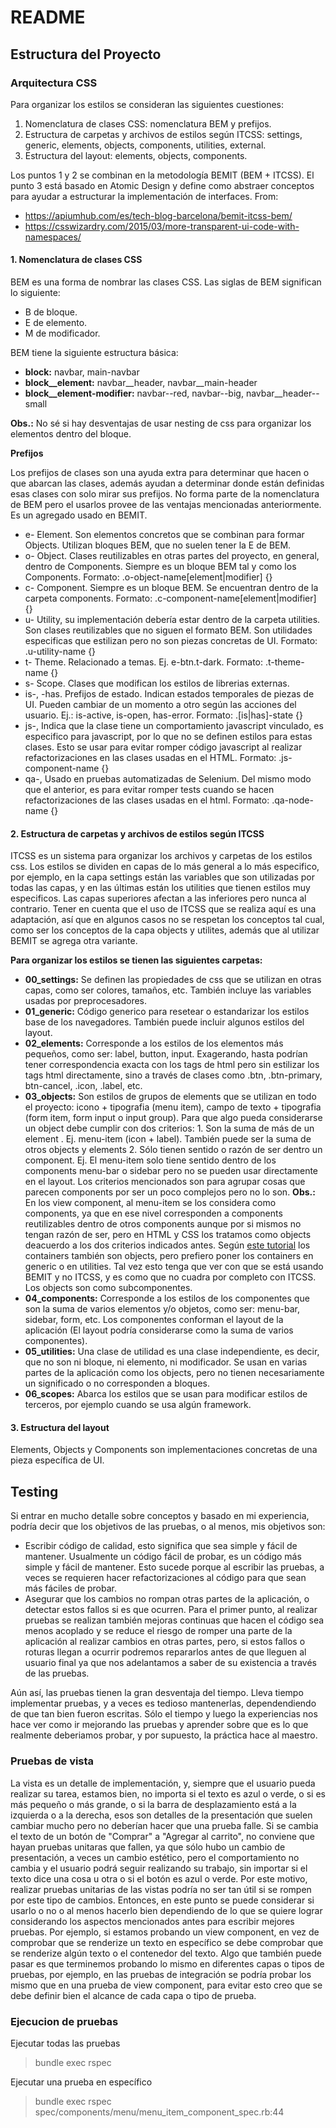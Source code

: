 # README

## Estructura del Proyecto
### Arquitectura CSS
Para organizar los estilos se consideran las siguientes cuestiones:
1. Nomenclatura de clases CSS: nomenclatura BEM y prefijos.
2. Estructura de carpetas y archivos de estilos según ITCSS: settings, generic, elements, objects, components, utilities, external.
3. Estructura del layout: elements, objects, components.

Los puntos 1 y 2 se combinan en la metodología BEMIT (BEM + ITCSS). El punto 3 está basado en Atomic Design y define como abstraer conceptos para ayudar a estructurar la implementación de interfaces.
From:
- https://apiumhub.com/es/tech-blog-barcelona/bemit-itcss-bem/
- https://csswizardry.com/2015/03/more-transparent-ui-code-with-namespaces/


#### 1. Nomenclatura de clases CSS

BEM es una forma de nombrar las clases CSS.
Las siglas de BEM significan lo siguiente:
- B de bloque.
- E de elemento.
- M de modificador.

BEM tiene la siguiente estructura básica:
- **block:** navbar, main-navbar
- **block__element:** navbar__header, navbar__main-header
- **block__element-modifier:** navbar--red, navbar--big, navbar__header--small

**Obs.:** No sé si hay desventajas de usar nesting de css para organizar los elementos dentro del bloque.

**Prefijos**

Los prefijos de clases son una ayuda extra para determinar que hacen o que abarcan las clases, además ayudan a determinar donde están definidas esas clases con solo mirar sus prefijos. No forma parte de la nomenclatura de BEM pero el usarlos provee de las ventajas mencionadas anteriormente. Es un agregado usado en BEMIT.
- e- Element. Son elementos concretos que se combinan para formar Objects. Utilizan bloques BEM, que no suelen tener la E de BEM.
- o- Object. Clases reutilizables en otras partes del proyecto, en general, dentro de Components. Siempre es un bloque BEM tal y como los Components. Formato: .o-object-name[element|modifier] {}
- c- Component. Siempre es un bloque BEM. Se encuentran dentro de la carpeta components. Formato: .c-component-name[element|modifier] {}
- u- Utility, su implementación debería estar dentro de la carpeta utilities. Son clases reutilizables que no siguen el formato BEM. Son utilidades especificas que estilizan pero no son piezas concretas de UI. Formato: .u-utility-name {}
- t- Theme. Relacionado a temas. Ej. e-btn.t-dark. Formato: .t-theme-name {}
- s- Scope. Clases que modifican los estilos de librerias externas.
- is-, -has. Prefijos de estado. Indican estados temporales de piezas de UI. Pueden cambiar de un momento a otro según las acciones del usuario. Ej.: is-active, is-open, has-error. Formato: .[is|has]-state {}
- js-, Indica que la clase tiene un comportamiento javascript vinculado, es especifico para javascript, por lo que no se definen estilos para estas clases. Esto se usar para evitar romper código javascript al realizar refactorizaciones en las clases usadas en el HTML. Formato: .js-component-name {}
- qa-, Usado en pruebas automatizadas de Selenium. Del mismo modo que el anterior, es para evitar romper tests cuando se hacen refactorizaciones de las clases usadas en el html. Formato: .qa-node-name {}

#### 2. Estructura de carpetas y archivos de estilos según ITCSS
ITCSS es un sistema para organizar los archivos y carpetas de los estilos css. Los estilos se dividen en capas de lo más general a lo más especifico, por ejemplo, en la capa settings están las variables que son utilizadas por todas las capas, y en las últimas están los utilities que tienen estilos muy especificos. Las capas superiores afectan a las inferiores pero nunca al contrario. Tener en cuenta que el uso de ITCSS que se realiza aquí es una adaptación, así que en algunos casos no se respetan los conceptos tal cual, como ser los conceptos de la capa objects y utilites, además que al utilizar BEMIT se agrega otra variante.

**Para organizar los estilos se tienen las siguientes carpetas:**
- **00_settings:** Se definen las propiedades de css que se utilizan en otras capas, como ser colores, tamaños, etc. También incluye las variables usadas por preprocesadores.
- **01_generic:** Código generico para resetear o estandarizar los estilos base de los navegadores. También puede incluir algunos estilos del layout.
- **02_elements:** Corresponde a los estilos de los elementos más pequeños, como ser: label, button, input. Exagerando, hasta podrían tener correspondencia exacta con los tags de html pero sin estilizar los tags html directamente, sino a través de clases como .btn, .btn-primary, btn-cancel, .icon, .label, etc.
- **03_objects:** Son estilos de grupos de elements que se utilizan en todo el proyecto: icono + tipografia (menu item), campo de texto + tipografia (form item, form input o input group). Para que algo pueda considerarse un object debe cumplir con dos criterios: 1. Son la suma de más de un element . Ej. menu-item (icon + label). También puede ser la suma de otros objects y elements 2. Sólo tienen sentido o razón de ser dentro un component. Ej. El menu-item solo tiene sentido dentro de los components menu-bar o sidebar pero no se pueden usar directamente en el layout. Los criterios mencionados son para agrupar cosas que parecen components por ser un poco complejos pero no lo son. **Obs.:** En los view component, al menu-item se los considera como components, ya que en ese nivel corresponden a components reutilizables dentro de otros components aunque por si mismos no tengan razón de ser, pero en HTML y CSS los tratamos como objects deacuerdo a los dos criterios indicados antes. Según [este tutorial](https://apiumhub.com/es/tech-blog-barcelona/arquitectura-de-triangulo-invertido-para-css-itcss/) los containers también son objects, pero prefiero poner los containers en generic o en utilities. Tal vez esto tenga que ver con que se está usando BEMIT y no ITCSS, y es como que no cuadra por completo con ITCSS. Los objects son como subcomponentes.
- **04_components:** Corresponde a los estilos de los componentes que son la suma de varios elementos y/o objetos, como ser: menu-bar, sidebar, form, etc. Los componentes conforman el layout de la aplicación (El layout podría considerarse como la suma de varios componentes).
- **05_utilities:** Una clase de utilidad es una clase independiente, es decir, que no son ni bloque, ni elemento, ni modificador. Se usan en varias partes de la aplicación como los objects, pero no tienen necesariamente un significado o no corresponden a bloques.
- **06_scopes:** Abarca los estilos que se usan para modificar estilos de terceros, por ejemplo cuando se usa algún framework.

#### 3. Estructura del layout
Elements, Objects y Components son implementaciones concretas de una pieza específica de UI.

## Testing
Si entrar en mucho detalle sobre conceptos y basado en mi experiencia, podría decir que los objetivos de las pruebas, o al menos, mis objetivos son:
- Escribir código de calidad, esto significa que sea simple y fácil de mantener. Usualmente un código fácil de probar, es un código más simple y fácil de mantener. Esto sucede porque al escribir las pruebas, a veces se requieren hacer refactorizaciones al código para que sean más fáciles de probar.
- Asegurar que los cambios no rompan otras partes de la aplicación, o detectar estos fallos si es que ocurren. Para el primer punto, al realizar pruebas se realizan también mejoras continuas que hacen el código sea menos acoplado y se reduce el riesgo de romper una parte de la aplicación al realizar cambios en otras partes, pero, si estos fallos o roturas llegan a ocurrir podremos repararlos antes de que lleguen al usuario final ya que nos adelantamos a saber de su existencia a través de las pruebas.

Aún así, las pruebas tienen la gran desventaja del tiempo. Lleva tiempo implementar pruebas, y a veces es tedioso mantenerlas, dependendiendo de que tan bien fueron escritas. Sólo el tiempo y luego la experiencias nos hace ver como ir mejorando las pruebas y aprender sobre que es lo que realmente deberiamos probar, y por supuesto, la práctica hace al maestro.

### Pruebas de vista
La vista es un detalle de implementación, y, siempre que el usuario pueda realizar su tarea, estamos bien, no importa si el texto es azul o verde, o si es más pequeño o más grande, o si la barra de desplazamiento está a la izquierda o a la derecha, esos son detalles de la presentación que suelen cambiar mucho pero no deberían hacer que una prueba falle.
Si se cambia el texto de un botón de "Comprar" a "Agregar al carrito", no conviene que hayan pruebas unitaras que fallen, ya que sólo hubo un cambio de presentación, a veces un cambio estético, pero el comportamiento no cambia y el usuario podrá seguir realizando su trabajo, sin importar si el texto dice una cosa u otra o si el botón es azul o verde. Por este motivo, realizar pruebas unitarias de las vistas podría no ser tan útil si se rompen por este tipo de cambios. Entonces, en este punto se puede considerar si usarlo o no o al menos hacerlo bien dependiendo de lo que se quiere lograr considerando los aspectos mencionados antes para escribir mejores pruebas. Por ejemplo, si estamos probando un view component, en vez de comprobar que se renderize un texto en específico se debe comprobar que se renderize algún texto o el contenedor del texto.
Algo que también puede pasar es que terminemos probando lo mismo en diferentes capas o tipos de pruebas, por ejemplo, en las pruebas de integración se podría probar los mismo que en una prueba de view component, para evitar esto creo que se debe definir bien el alcance de cada capa o tipo de prueba.

### Ejecucion de pruebas
Ejecutar todas las pruebas
> bundle exec rspec

Ejecutar una prueba en específico
> bundle exec rspec spec/components/menu/menu_item_component_spec.rb:44
